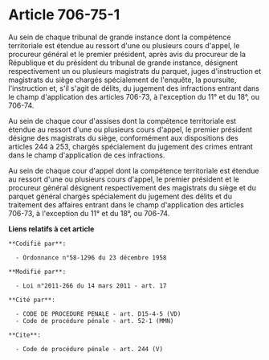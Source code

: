 # Article 706-75-1

Au sein de chaque tribunal de grande instance dont la compétence territoriale est étendue au ressort d'une ou plusieurs cours
d'appel, le procureur général et le premier président, après avis du procureur de la République et du président du tribunal
de grande instance, désignent respectivement un ou plusieurs magistrats du parquet, juges d'instruction et magistrats du
siège chargés spécialement de l'enquête, la poursuite, l'instruction et, s'il s'agit de délits, du jugement des infractions
entrant dans le champ d'application des articles 706-73, à l'exception du 11° et du 18°, ou 706-74. 

Au sein de chaque cour d'assises dont la compétence territoriale est étendue au ressort d'une ou plusieurs cours d'appel, le
premier président désigne des magistrats du siège, conformément aux dispositions des articles 244 à 253, chargés spécialement
du jugement des crimes entrant dans le champ d'application de ces infractions. 

Au sein de chaque cour d'appel dont la compétence territoriale est étendue au ressort d'une ou plusieurs cours d'appel, le
premier président et le procureur général désignent respectivement des magistrats du siège et du parquet général chargés
spécialement du jugement des délits et du traitement des affaires entrant dans le champ d'application des articles 706-73, à
l'exception du 11° et du 18°, ou 706-74.

**Liens relatifs à cet article**

	**Codifié par**:

	  - Ordonnance n°58-1296 du 23 décembre 1958

	**Modifié par**:

	  - Loi n°2011-266 du 14 mars 2011 - art. 17

	**Cité par**:

	  - CODE DE PROCEDURE PENALE - art. D15-4-5 (VD)
	  - Code de procédure pénale - art. 52-1 (MMN)

	**Cite**:

	  - Code de procédure pénale - art. 244 (V)
